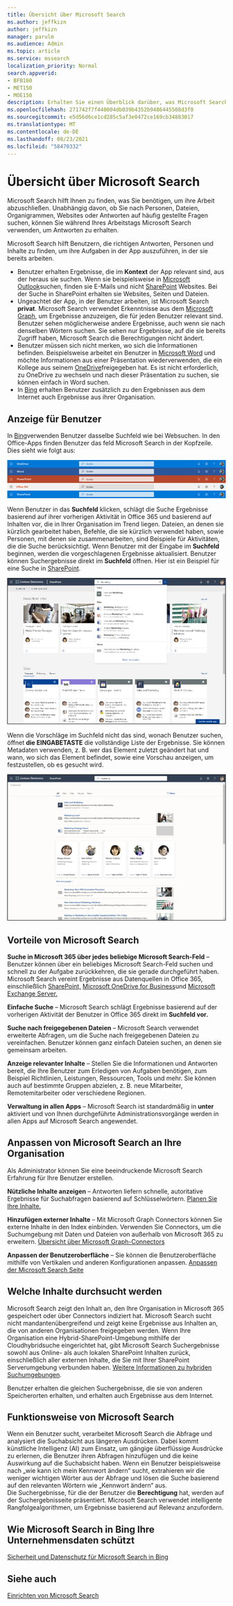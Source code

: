 ```yaml
---
title: Übersicht über Microsoft Search
ms.author: jeffkizn
author: jeffkizn
manager: parulm
ms.audience: Admin
ms.topic: article
ms.service: mssearch
localization_priority: Normal
search.appverid:
- BFB160
- MET150
- MOE150
description: Erhalten Sie einen Überblick darüber, was Microsoft Search ist, welche Vorteile es bietet und welche Apps Microsoft Search unterstützen.
ms.openlocfilehash: 271742f7f440004db039b4352b9486445508d3f0
ms.sourcegitcommit: e5d56d6ce1cd285c5af3e0472ce169cb34883017
ms.translationtype: MT
ms.contentlocale: de-DE
ms.lasthandoff: 08/23/2021
ms.locfileid: "58470332"
---
```

# <a name="overview-of-microsoft-search"></a>Übersicht über Microsoft Search 

Microsoft Search hilft Ihnen zu finden, was Sie benötigen, um ihre Arbeit abzuschließen. Unabhängig davon, ob Sie nach Personen, Dateien, Organigrammen, Websites oder Antworten auf häufig gestellte Fragen suchen, können Sie während Ihres Arbeitstags Microsoft Search verwenden, um Antworten zu erhalten.

Microsoft Search hilft Benutzern, die richtigen Antworten, Personen und Inhalte zu finden, um ihre Aufgaben in der App auszuführen, in der sie bereits arbeiten.

- Benutzer erhalten Ergebnisse, die im **Kontext** der App relevant sind, aus der heraus sie suchen. Wenn sie beispielsweise in [Microsoft Outlook](https://www.microsoft.com/outlook)suchen, finden sie E-Mails und nicht [SharePoint](http://sharepoint.com/) Websites. Bei der Suche in SharePoint erhalten sie Websites, Seiten und Dateien.
- Ungeachtet der App, in der Benutzer arbeiten, ist Microsoft Search **privat**. Microsoft Search verwendet Erkenntnisse aus dem [Microsoft Graph,](https://developer.microsoft.com/graph/) um Ergebnisse anzuzeigen, die für jeden Benutzer relevant sind. Benutzer sehen möglicherweise andere Ergebnisse, auch wenn sie nach denselben Wörtern suchen. Sie sehen nur Ergebnisse, auf die sie bereits Zugriff haben, Microsoft Search die Berechtigungen nicht ändert.
- Benutzer müssen sich nicht merken, wo sich die Informationen befinden. Beispielsweise arbeitet ein Benutzer in [Microsoft Word](https://products.office.com/word) und möchte Informationen aus einer Präsentation wiederverwenden, die ein Kollege aus seinem [OneDrive](https://onedrive.live.com/about/)freigegeben hat. Es ist nicht erforderlich, zu OneDrive zu wechseln und nach dieser Präsentation zu suchen, sie können einfach in Word suchen.
- In [Bing](https://bing.com) erhalten Benutzer zusätzlich zu den Ergebnissen aus dem Internet auch Ergebnisse aus ihrer Organisation.

## <a name="what-users-see"></a>Anzeige für Benutzer

In [Bing](https://bing.com)verwenden Benutzer dasselbe Suchfeld wie bei Websuchen. In den Office-Apps finden Benutzer das feld Microsoft Search in der Kopfzeile. Dies sieht wie folgt aus:

![Screenshots von App-Fenstern mit Microsoft Search Feld in der Kopfzeile.](media/Headings_520.png)

Wenn Benutzer in das **Suchfeld** klicken, schlägt die Suche Ergebnisse basierend auf ihrer vorherigen Aktivität in Office 365 und basierend auf Inhalten vor, die in Ihrer Organisation im Trend liegen. Dateien, an denen sie kürzlich gearbeitet haben, Befehle, die sie kürzlich verwendet haben, sowie Personen, mit denen sie zusammenarbeiten, sind Beispiele für Aktivitäten, die die Suche berücksichtigt. Wenn Benutzer mit der Eingabe im **Suchfeld** beginnen, werden die vorgeschlagenen Ergebnisse aktualisiert. Benutzer können Suchergebnisse direkt im **Suchfeld** öffnen. Hier ist ein Beispiel für eine Suche in [SharePoint](http://sharepoint.com/).

![Screenshots des felds Microsoft Search mit einer Abfrage und vorgeschlagenen Ergebnissen.](media/SERP_text_520.png)

Wenn die Vorschläge im Suchfeld nicht das sind, wonach Benutzer suchen, öffnet **die EINGABETASTE** die vollständige Liste der Ergebnisse. Sie können Metadaten verwenden, z. B. wer das Element zuletzt geändert hat und wann, wo sich das Element befindet, sowie eine Vorschau anzeigen, um festzustellen, ob es gesucht wird.

![Screenshots der Ergebnisseite Microsoft Search.](media/search_box.png)

## <a name="benefits-of-microsoft-search"></a>Vorteile von Microsoft Search

**Suche in Microsoft 365 über jedes beliebige Microsoft Search-Feld** – Benutzer können über ein beliebiges Microsoft Search-Feld suchen und schnell zu der Aufgabe zurückkehren, die sie gerade durchgeführt haben. Microsoft Search vereint Ergebnisse aus Datenquellen in Office 365, einschließlich [SharePoint,](http://sharepoint.com/) [Microsoft OneDrive for Business](https://onedrive.live.com/about/business/)und [Microsoft Exchange Server.](https://products.office.com/exchange/microsoft-exchange-server)

**Einfache Suche** – Microsoft Search schlägt Ergebnisse basierend auf der vorherigen Aktivität der Benutzer in Office 365 direkt im **Suchfeld vor.**

**Suche nach freigegebenen Dateien** – Microsoft Search verwendet erweiterte Abfragen, um die Suche nach freigegebenen Dateien zu vereinfachen. Benutzer können ganz einfach Dateien suchen, an denen sie gemeinsam arbeiten.

**Anzeige relevanter Inhalte** – Stellen Sie die Informationen und Antworten bereit, die Ihre Benutzer zum Erledigen von Aufgaben benötigen, zum Beispiel Richtlinien, Leistungen, Ressourcen, Tools und mehr. Sie können auch auf bestimmte Gruppen abzielen, z. B. neue Mitarbeiter, Remotemitarbeiter oder verschiedene Regionen.

**Verwaltung in allen Apps** – Microsoft Search ist standardmäßig in **unter** aktiviert und von Ihnen durchgeführte Administrationsvorgänge werden in allen Apps auf Microsoft Search angewendet.

## <a name="tailoring-microsoft-search-to-your-organization"></a>Anpassen von Microsoft Search an Ihre Organisation

Als Administrator können Sie eine beeindruckende Microsoft Search Erfahrung für Ihre Benutzer erstellen.

**Nützliche Inhalte anzeigen** – Antworten liefern schnelle, autoritative Ergebnisse für Suchabfragen basierend auf Schlüsselwörtern. [Planen Sie Ihre Inhalte.](plan-your-content.md)

**Hinzufügen externer Inhalte** – Mit Microsoft Graph Connectors können Sie externe Inhalte in den Index einbinden. Verwenden Sie Connectors, um die Suchumgebung mit Daten und Dateien von außerhalb von Microsoft 365 zu erweitern. [Übersicht über Microsoft Graph-Connectors](connectors-overview.md)

**Anpassen der Benutzeroberfläche** – Sie können die Benutzeroberfläche mithilfe von Vertikalen und anderen Konfigurationen anpassen. [Anpassen der Microsoft Search Seite](customize-search-page.md)

## <a name="what-content-is-searched"></a>Welche Inhalte durchsucht werden

Microsoft Search zeigt den Inhalt an, den Ihre Organisation in Microsoft 365 gespeichert oder über Connectors indiziert hat. Microsoft Search sucht nicht mandantenübergreifend und zeigt keine Ergebnisse aus Inhalten an, die von anderen Organisationen freigegeben werden. Wenn Ihre Organisation eine Hybrid-SharePoint-Umgebung mithilfe der Cloudhybridsuche eingerichtet hat, gibt Microsoft Search Suchergebnisse sowohl aus Online- als auch lokalen SharePoint Inhalten zurück, einschließlich aller externen Inhalte, die Sie mit Ihrer SharePoint Serverumgebung verbunden haben. [Weitere Informationen zu hybriden Suchumgebungen](/sharepoint/hybrid/learn-about-cloud-hybrid-search-for-sharepoint).

Benutzer erhalten die gleichen Suchergebnisse, die sie von anderen Speicherorten erhalten, und erhalten auch Ergebnisse aus dem Internet.

## <a name="how-microsoft-search-works"></a>Funktionsweise von Microsoft Search

Wenn ein Benutzer sucht, verarbeitet Microsoft Search die Abfrage und analysiert die Suchabsicht aus längeren Ausdrücken. Dabei kommt künstliche Intelligenz (AI) zum Einsatz, um gängige überflüssige Ausdrücke zu erlernen, die Benutzer ihren Abfragen hinzufügen und die keine Auswirkung auf die Suchabsicht haben. Wenn ein Benutzer beispielsweise nach „wie kann ich mein Kennwort ändern“ sucht, extrahieren wir die weniger wichtigen Wörter aus der Abfrage und lösen die Suche basierend auf den relevanten Wörtern wie „Kennwort ändern“ aus.  
Die Suchergebnisse, für die der Benutzer die **Berechtigung** hat, werden auf der Suchergebnisseite präsentiert. Microsoft Search verwendet intelligente Rangfolgealgorithmen, um Ergebnisse basierend auf Relevanz anzufordern.

## <a name="how-microsoft-search-in-bing-protects-your-company-data"></a>Wie Microsoft Search in Bing Ihre Unternehmensdaten schützt

[Sicherheit und Datenschutz für Microsoft Search in Bing](security-for-search.md)

## <a name="see-also"></a>Siehe auch

[Einrichten von Microsoft Search](setup-microsoft-search.md)
